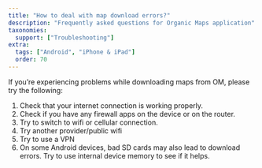 ```yaml
---
title: "How to deal with map download errors?"
description: "Frequently asked questions for Organic Maps application"
taxonomies:
  support: ["Troubleshooting"]
extra:
  tags: ["Android", "iPhone & iPad"]
  order: 70
---
```


If you’re experiencing problems while downloading maps from OM, please try the following:

1. Check that your internet connection is working properly.  
2. Check if you have any firewall apps on the device or on the router.  
3. Try to switch to wifi or cellular connection.  
4. Try another provider/public wifi  
5. Try to use a VPN  
6. On some Android devices, bad SD cards may also lead to download errors. Try to use internal device memory to see if it helps.
